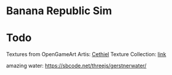 # Banana Republic Sim


# Todo
Textures from OpenGameArt
Artis: [Cethiel](https://opengameart.org/users/cethiel)
Texture Collection: [link](https://opengameart.org/content/textures-collection)


amazing water: https://sbcode.net/threejs/gerstnerwater/